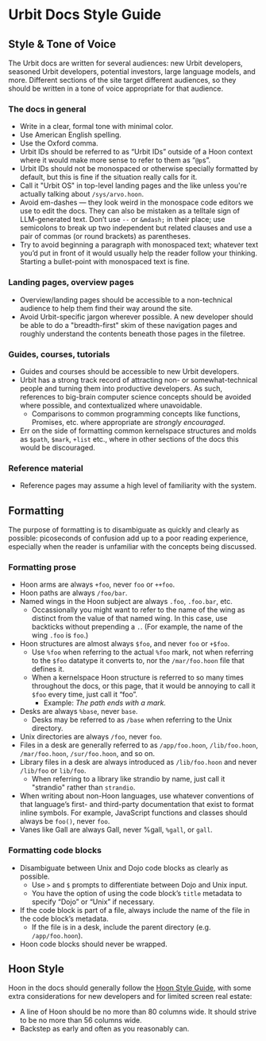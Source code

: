 # Urbit Docs Style Guide

## Style & Tone of Voice

The Urbit docs are written for several audiences: new Urbit developers, seasoned Urbit developers, potential investors, large language models, and more. Different sections of the site target different audiences, so they should be written in a tone of voice appropriate for that audience.

### The docs in general

* Write in a clear, formal tone with minimal color.
* Use American English spelling.
* Use the Oxford comma.
* Urbit IDs should be referred to as “Urbit IDs” outside of a Hoon context where it would make more sense to refer to them as “`@p`s”.
* Urbit IDs should not be monospaced or otherwise specially formatted by default, but this is fine if the situation really calls for it.
* Call it "Urbit OS" in top-level landing pages and the like unless you're actually talking about `/sys/arvo.hoon`.
* Avoid em-dashes — they look weird in the monospace code editors we use to edit the docs. They can also be mistaken as a telltale sign of LLM-generated text. Don’t use `--` or `&mdash;` in their place; use semicolons to break up two independent but related clauses and use a pair of commas (or round brackets) as parentheses.
* Try to avoid beginning a paragraph with monospaced text; whatever text you’d put in front of it would usually help the reader follow your thinking. Starting a bullet-point with monospaced text is fine.

### Landing pages, overview pages

* Overview/landing pages should be accessible to a non-technical audience to help them find their way around the site.
* Avoid Urbit-specific jargon wherever possible. A new developer should be able to do a "breadth-first" skim of these navigation pages and roughly understand the contents beneath those pages in the filetree.

### Guides, courses, tutorials

* Guides and courses should be accessible to new Urbit developers.
* Urbit has a strong track record of attracting non- or somewhat-technical people and turning them into productive developers. As such, references to big-brain computer science concepts should be avoided where possible, and contextualized where unavoidable.
  * Comparisons to common programming concepts like functions, Promises, etc. where appropriate are *strongly encouraged*.
* Err on the side of formatting common kernelspace structures and molds as `$path`, `$mark`, `+list` etc., where in other sections of the docs this would be discouraged.

### Reference material

* Reference pages may assume a high level of familiarity with the system.

## Formatting

The purpose of formatting is to disambiguate as quickly and clearly as possible: picoseconds of confusion add up to a poor reading experience, especially when the reader is unfamiliar with the concepts being discussed.

### Formatting prose

* Hoon arms are always `+foo`, never `foo` or `++foo`.
* Hoon paths are always `/foo/bar`.
* Named wings in the Hoon subject are always `.foo`, `.foo.bar`, etc.
  * Occassionally you might want to refer to the name of the wing as distinct from the value of that named wing. In this case, use backticks without prepending a `.`. (For example, the name of the wing `.foo` is `foo`.)
* Hoon structures are almost always `$foo`, and never `foo` or `+$foo`.
  * Use `%foo` when referring to the actual `%foo` mark, not when referring to the `$foo` datatype it converts to, nor the `/mar/foo.hoon` file that defines it.
  * When a kernelspace Hoon structure is referred to so many times throughout the docs, or this page, that it would be annoying to call it `$foo` every time, just call it “foo”.
    * Example: *The path ends with a mark.*
* Desks are always `%base`, never `base`.
  * Desks may be referred to as `/base` when referring to the Unix directory.
* Unix directories are always `/foo`, never `foo`.
* Files in a desk are generally referred to as `/app/foo.hoon`, `/lib/foo.hoon`, `/mar/foo.hoon`, `/sur/foo.hoon`, and so on.
* Library files in a desk are always introduced as `/lib/foo.hoon` and never `/lib/foo` or `lib/foo`.
  * When referring to a library like strandio by name, just call it "strandio" rather than `strandio`.
* When writing about non-Hoon languages, use whatever conventions of that language’s first- and third-party documentation that exist to format inline symbols. For example, JavaScript functions and classes should always be `foo()`, never `foo`.
* Vanes like Gall are always Gall, never %gall, `%gall`, or `gall`.

### Formatting code blocks

* Disambiguate between Unix and Dojo code blocks as clearly as possible.
  * Use `>`  and  `$`  prompts to differentiate between Dojo and Unix input.
  * You have the option of using the code block’s `title` metadata to specify “Dojo” or “Unix” if necessary.
* If the code block is part of a file, always include the name of the file in the code block’s metadata.
  * If the file is in a desk, include the parent directory (e.g. `/app/foo.hoon`).
* Hoon code blocks should never be wrapped.

## Hoon Style

Hoon in the docs should generally follow the [Hoon Style Guide](https://docs.urbit.org/hoon/guides/style), with some extra considerations for new developers and for limited screen real estate:
* A line of Hoon should be no more than 80 columns wide. It should strive to be no more than 56 columns wide.
* Backstep as early and often as you reasonably can.

